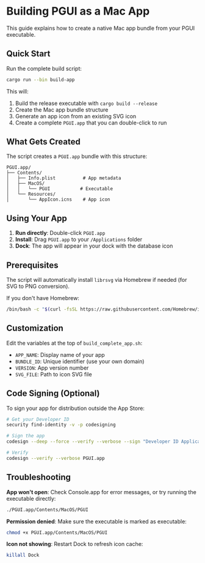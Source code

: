 # Building PGUI as a Mac App

This guide explains how to create a native Mac app bundle from your PGUI executable.

## Quick Start

Run the complete build script:

```bash
cargo run --bin build-app
```

This will:
1. Build the release executable with `cargo build --release`
2. Create the Mac app bundle structure
3. Generate an app icon from an existing SVG icon
4. Create a complete `PGUI.app` that you can double-click to run

## What Gets Created

The script creates a `PGUI.app` bundle with this structure:

```
PGUI.app/
├── Contents/
│   ├── Info.plist          # App metadata
│   ├── MacOS/
│   │   └── PGUI           # Executable
│   └── Resources/
│       └── AppIcon.icns    # App icon
```

## Using Your App

1. **Run directly**: Double-click `PGUI.app`
2. **Install**: Drag `PGUI.app` to your `/Applications` folder
3. **Dock**: The app will appear in your dock with the database icon

## Prerequisites

The script will automatically install `librsvg` via Homebrew if needed (for SVG to PNG conversion).

If you don't have Homebrew:
```bash
/bin/bash -c "$(curl -fsSL https://raw.githubusercontent.com/Homebrew/install/HEAD/install.sh)"
```

## Customization

Edit the variables at the top of `build_complete_app.sh`:

- `APP_NAME`: Display name of your app
- `BUNDLE_ID`: Unique identifier (use your own domain)
- `VERSION`: App version number
- `SVG_FILE`: Path to icon SVG file

## Code Signing (Optional)

To sign your app for distribution outside the App Store:

```bash
# Get your Developer ID
security find-identity -v -p codesigning

# Sign the app
codesign --deep --force --verify --verbose --sign "Developer ID Application: Your Name" PGUI.app

# Verify
codesign --verify --verbose PGUI.app
```

## Troubleshooting

**App won't open**: Check Console.app for error messages, or try running the executable directly:
```bash
./PGUI.app/Contents/MacOS/PGUI
```

**Permission denied**: Make sure the executable is marked as executable:
```bash
chmod +x PGUI.app/Contents/MacOS/PGUI
```

**Icon not showing**: Restart Dock to refresh icon cache:
```bash
killall Dock
```
